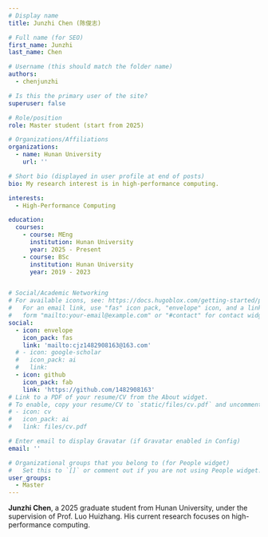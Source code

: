 ```yaml
---
# Display name
title: Junzhi Chen (陈俊志)

# Full name (for SEO)
first_name: Junzhi
last_name: Chen

# Username (this should match the folder name)
authors:
  - chenjunzhi

# Is this the primary user of the site?
superuser: false

# Role/position
role: Master student (start from 2025)

# Organizations/Affiliations
organizations:
  - name: Hunan University
    url: ''

# Short bio (displayed in user profile at end of posts)
bio: My research interest is in high-performance computing.

interests:
  - High-Performance Computing

education:
  courses:
    - course: MEng
      institution: Hunan University
      year: 2025 - Present
    - course: BSc
      institution: Hunan University
      year: 2019 - 2023


# Social/Academic Networking
# For available icons, see: https://docs.hugoblox.com/getting-started/page-builder/#icons
#   For an email link, use "fas" icon pack, "envelope" icon, and a link in the
#   form "mailto:your-email@example.com" or "#contact" for contact widget.
social:
  - icon: envelope
    icon_pack: fas
    link: 'mailto:cjz1482908163@163.com'
  # - icon: google-scholar
  #   icon_pack: ai
  #   link: 
  - icon: github
    icon_pack: fab
    link: 'https://github.com/1482908163'
# Link to a PDF of your resume/CV from the About widget.
# To enable, copy your resume/CV to `static/files/cv.pdf` and uncomment the lines below.
# - icon: cv
#   icon_pack: ai
#   link: files/cv.pdf

# Enter email to display Gravatar (if Gravatar enabled in Config)
email: ''

# Organizational groups that you belong to (for People widget)
#   Set this to `[]` or comment out if you are not using People widget.
user_groups:
  - Master
---
```


**Junzhi Chen**, a 2025 graduate student from Hunan University, under the supervision of Prof. Luo Huizhang. His current research focuses on high-performance computing.
